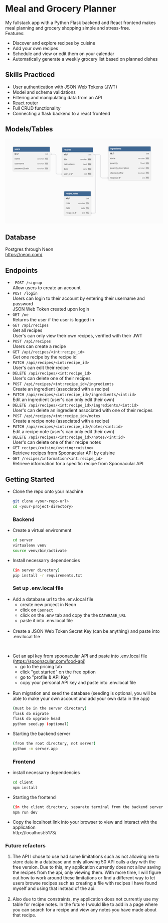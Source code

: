 # Meal and Grocery Planner
My fullstack app with a Python Flask backend and React frontend makes meal planning and grocery shopping simple and stress-free. <br>
Features:
* Discover and explore recipes by cuisine
* Add your own recipes
* Schedule and view or edit them on your calendar
* Automatically generate a weekly grocery list based on planned dishes 

## Skills Practiced
* User authentication with JSON Web Tokens (JWT)
* Model and schema validations
* Filtering and manipulating data from an API
* React router
* Full CRUD functionality
* Connecting a flask backend to a react frontend

## Models/Tables
![Model Diagram](./server/images/model_diagram.png)

## Database
Postgres through Neon <br>
https://neon.com/

## Endpoints
* ` POST /signup` <br>
Allow users to create an account
* `POST /login` <br>
Users can login to their account by entering their username and password <br>
JSON Web Token created upon login
* `GET /me` <br>
Returns the user if the user is logged in 
* `GET /api/recipes` <br>
Get all recipes <br>
User's can only view their own recipes, verified with their JWT
* `POST /api/recipes` <br>
Users can create a recipe
* `GET /api/recipes/<int:recipe_id>` <br>
Get one recipe by the recipe id 
* `PATCH /api/recipes/<int:recipe_id>` <br>
User's can edit their recipe
* `DELETE /api/recipes/<int:recipe_id>` <br>
User's can delete one of their recipes
* `POST /api/recipes/<int:recipe_id>/ingredients` <br>
Create an ingredient (associated with a recipe)
* `PATCH /api/recipes/<int:recipe_id>/ingredients/<int:id>` <br>
Edit an ingredient (user's can only edit their own)
* `DELETE /api/recipes/<int:recipe_id>/ingredients/<int:id>` <br>
User's can delete an ingredient associated with one of their recipes
* `POST /api/recipes/<int:recipe_id>/notes` <br>
Create a recipe note (associated with a recipe)
* `PATCH /api/recipes/<int:recipe_id>/notes/<int:id>` <br>
Edit a recipe note (user's can only edit their own)
* `DELETE /api/recipes/<int:recipe_id>/notes/<int:id>` <br>
User's can delete one of their recipe notes
* `GET recipes/cuisine/<string:cuisine>` <br>
Retrieve recipes from Spoonacular API by cuisine
* `GET /recipes/information/<int:recipe_id>` <br>
Retrieve information for a specific recipe from Spoonacular API

## Getting Started
* Clone the repo onto your machine
  ```bash
  git clone <your-repo-url>
  cd <your-project-directory>
  ```
  ### Backend
* Create a virtual environment
  ```bash
  cd server
  virtualenv venv
  source venv/bin/activate
  ```
* Install necessarry dependencies
  ```bash
  (in server directory)
  pip install -r requirements.txt
  ```
  ### Set up .env.local file
* Add a database url to the .env.local file 
  - create new project in Neon
  - click on `Connect`
  - click on the .env tab and copy the the `DATABASE_URL`
  - paste it into .env.local file <br>
  <br>
* Create a JSON Web Token Secret Key (can be anything) and paste into .env.local file <br>
<br>

* Get an api key from spoonacular API and paste into .env.local file (https://spoonacular.com/food-api) 
  - go to the pricing tab
  - click "get started" on the free option
  - go to "profile & API Key"
  - copy your personal API key and paste into .env.local file <br>
  <br>
* Run migration and seed the database (seeding is optional, you will be able to make your own account and add your own data in the app)
  ```bash
  (must be in the server directory)
  flask db migrate
  flask db upgrade head
  python seed.py (optional)
  ```
* Starting the backend server
  ```bash
  (from the root directory, not server) 
  python -m server.app
  ```
  ### Frontend
* install necessarry dependencies
  ```bash
  cd client
  npm install
  ```
* Starting the frontend
  ```bash
  (in the client directory, separate terminal from the backend server)
  npm run dev 
  ```
* Copy the localhost link into your browser to view and interact with the application <br>
http://localhost:5173/

### Future refactors
1. The API I chose to use had some limitations such as not allowing me to store data in a database and only allowing 50 API calls a day with the free version. Due to this, my application currently does not allow saving the recipes from the api, only viewing them. With more time, I will figure out how to work around these limitations or find a different way to let users browse recipes such as creating a file with recipes I have found myself and using that instead of the api. <br> <br>
2. Also due to time constraints, my application does not currently use my table for recipe notes. In the future I would like to add in a page where you can search for a recipe and view any notes you have made about that recipe. 